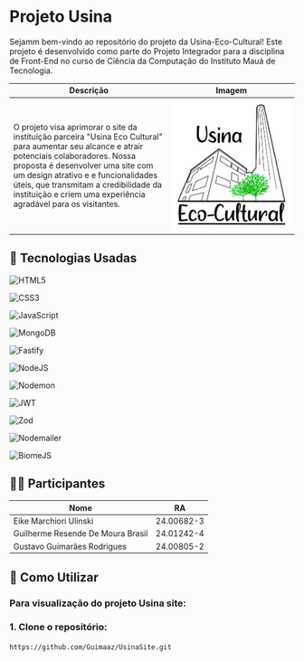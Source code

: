 # Projeto Usina
Sejamm bem-vindo ao repositório do projeto da Usina-Eco-Cultural! Este projeto é desenvolvido como parte do Projeto Integrador para a disciplina de Front-End no curso de Ciência da Computação do Instituto Mauá
de Tecnologia.

| Descrição | Imagem |
|-------------------------------------------------------------------------------------------------------------------------------------------------------------------------------------------------------------------------------------------------------------------------------------------------------------------------------------------------------------|-------------------------------------------|
| O projeto visa aprimorar o site da instituição parceira "Usina Eco Cultural" para aumentar seu alcance e atrair potenciais colaboradores. Nossa proposta é desenvolver uma site com um design atrativo e  e funcionalidades úteis, que transmitam a credibilidade da instituição e criem uma experiência agradável para os visitantes.  | <img src="imagens/imgeral/UsinaLogo.png" width="2000"/> |



## 🔧 Tecnologias Usadas

![HTML5](https://img.shields.io/badge/html5-%23E34F26.svg?style=for-the-badge&logo=html5&logoColor=white)

![CSS3](https://img.shields.io/badge/css3-%231572B6.svg?style=for-the-badge&logo=css3&logoColor=white)

![JavaScript](https://img.shields.io/badge/javascript-%23323330.svg?style=for-the-badge&logo=javascript&logoColor=%23F7DF1E)

![MongoDB](https://img.shields.io/badge/MongoDB-%234ea94b.svg?style=for-the-badge&logo=mongodb&logoColor=white)

![Fastify](https://img.shields.io/badge/fastify-%23000000.svg?style=for-the-badge&logo=fastify&logoColor=white)

![NodeJS](https://img.shields.io/badge/node.js-6DA55F?style=for-the-badge&logo=node.js&logoColor=white)

![Nodemon](https://img.shields.io/badge/NODEMON-%23323330.svg?style=for-the-badge&logo=nodemon&logoColor=%BBDEAD)

![JWT](https://img.shields.io/badge/JWT-black?style=for-the-badge&logo=JSON%20web%20tokens)

![Zod](https://img.shields.io/badge/zod-%233068b7.svg?style=for-the-badge&logo=zod&logoColor=white)

![Nodemailer](https://img.shields.io/badge/Nodemailer-%23009639.svg?style=for-the-badge&logo=nodemailer&logoColor=white)

![BiomeJS](https://img.shields.io/badge/BiomeJS-%23328AF1.svg?style=for-the-badge&logo=biome&logoColor=white)

## 👨‍💻 Participantes
| Nome                                         | RA          |
|----------------------------------------------|-------------|
| Eike Marchiori Ulinski                       | 24.00682-3  |
| Guilherme Resende De Moura Brasil            | 24.01242-4  |
| Gustavo Guimarães Rodrigues                  | 24.00805-2  |



## 🚀 Como Utilizar

### Para visualização do projeto **Usina site**:

### 1. **Clone o repositório:**

    https://github.com/Guimaaz/UsinaSite.git



